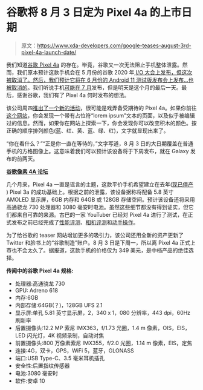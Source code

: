 # 谷歌将 8 月 3 日定为 Pixel 4a 的上市日期

> 原文：<https://www.xda-developers.com/google-teases-august-3rd-pixel-4a-launch-date/>

我们知道[谷歌 Pixel 4a](https://forum.xda-developers.com/pixel-4a) 的存在。毕竟，谷歌又一次无法阻止手机整体泄露。然而，我们原本预计这款手机会在 5 月份的谷歌 2020 年,[I/O 大会上发布，但这次被取消了。然后，我们预计它将在 6 月份的 Android 11 测试版发布会上发布...](https://www.xda-developers.com/google-io-2020-canceled/)[也被取消的](https://www.xda-developers.com/google-android-11-beta-june-3-2020-developer-preview-4-live-release/)。我们听说手机[可能在 7 月](https://www.xda-developers.com/google-pixel-4a-launch-delayed-july/)发布，但是明天是这个月的最后一天。最后，感谢谷歌，我们有了 Pixel 4a 何时发布的想法。

该公司周四[推出了一个新的活动](https://store.google.com/intl/en/lorem-ipsum/)，很可能是戏弄备受期待的 Pixel 4a。如果你前往[这个网站](https://store.google.com/intl/en/lorem-ipsum/)，你会发现一个带有占位符“lorem ipsum”文本的页面，以及似乎被编辑过的信息。然而，如果你在网站上探索一下，你会发现你可以改变积木的颜色。按正确的顺序排列颜色(蓝、红、黄、蓝、绿、红)，文字就显现出来了。

“你在看什么？”“正是你一直在等待的，”文字写道，8 月 3 日的大日期覆盖在普通手机的方格图像上。这意味着我们可以预计该设备将于下周发布，就在 Galaxy 发布的前两天。

**[谷歌像素 4A 论坛](https://forum.xda-developers.com/pixel-4a)**

几个月来，Pixel 4a 一直是谣言的主题，这款平价手机希望建立在去年([现已停产](https://www.xda-developers.com/google-discontinues-pixel-3a/) ) Pixel 3a 的成功基础上。根据之前的泄露，该设备据称将配备 5.8 英寸 AMOLED 显示屏，6GB 内存和 64GB 或 128GB 存储空间。预计该设备还将采用高通骁龙 730 处理器和 3080 毫安时电池。虽然这些细节都没有得到证实，但它们都来自可靠的来源。古巴的一家 YouTuber 已经对 Pixel 4a 进行了测试，在正式发布之前已经完成了[性能评测](https://www.xda-developers.com/google-pixel-4a-performance-review-leak/)、[相机评测](https://www.xda-developers.com/google-pixel-4a-camera-review-leak/)和[动手操作](https://www.xda-developers.com/google-pixel-4a-hands-on-video-snapdragon-730/)。

为了给谷歌的 teaser 网站增加更多的吸引力，该公司还用全新的资产更新了 Twitter 和脸书上的“谷歌制造”账户。8 月 3 日是下周一，所以离 Pixel 4a 正式上市也不会太久了。据报道，这款手机的价格仅为 349 美元，是中档产品的绝佳选择。

**传闻中的谷歌 Pixel 4a 规格:**

*   处理器:高通骁龙 730
*   GPU: Adreno 618
*   内存:6GB
*   内部存储:64GB(？)，128GB UFS 2.1
*   显示屏:单孔 5.81 英寸显示屏，2，340 x 1，080 分辨率，443 dpi，60Hz 刷新率
*   后置摄像头:12.2 MP 索尼 IMX363，f/1.73 光圈，1.4 m 像素，OIS，EIS，LED 闪光灯，4K 视频录制，自动对焦
*   前置摄像头:800 万像素索尼 IMX355，f/2.0 光圈，1.14 m 像素，EIS，定焦
*   连接:4G，双卡，GPS，WiFi 5，蓝牙，GLONASS
*   端口:USB Type-C、3.5 毫米耳机插孔
*   安全性:后置指纹传感器
*   电池:3080 毫安时
*   软件:安卓 10